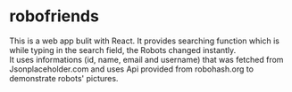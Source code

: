 # robofriends
This is a web app bulit with React.
It provides searching function which is while typing in the search field, the Robots changed instantly.  
It uses informations (id, name, email and username) that was fetched from Jsonplaceholder.com and uses Api  provided from robohash.org to demonstrate robots' pictures.
